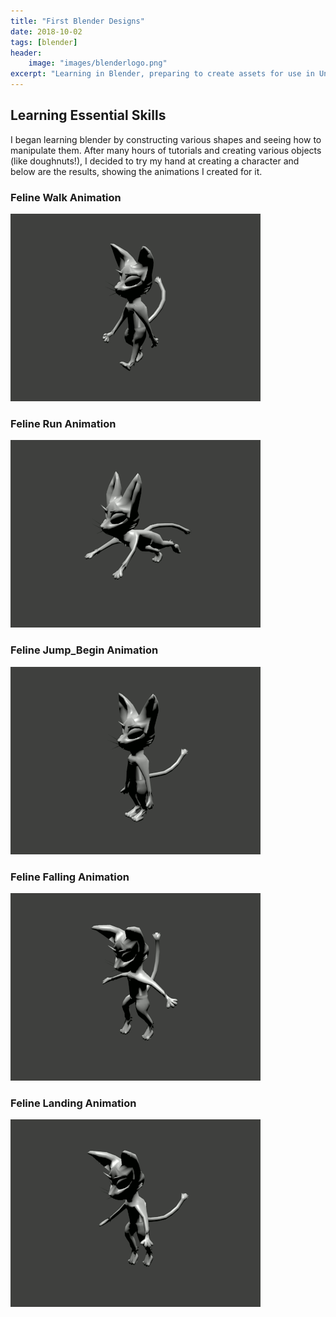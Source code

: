 ```yaml
---
title: "First Blender Designs"
date: 2018-10-02
tags: [blender]
header:
    image: "images/blenderlogo.png"
excerpt: "Learning in Blender, preparing to create assets for use in Unity"
---
```


## Learning Essential Skills

I began learning blender by constructing various shapes and seeing how to manipulate them. After many hours of tutorials and creating various objects (like doughnuts!), I decided to try my hand at creating a character and below are the results, showing the animations I created for it.

<h3>Feline Walk Animation</h3>

<img src= "https://github.com/Sir-Benj/Portfolio/blob/master/images/felinewalk.gif" alt = "feline walk">

<h3>Feline Run Animation</h3>

<img src= "https://github.com/Sir-Benj/Portfolio/blob/master/images/felinerun.gif" alt = "feline run">

<h3>Feline Jump_Begin Animation</h3>

<img src= "https://github.com/Sir-Benj/Portfolio/blob/master/images/jump_start.gif" alt = "feline jump start">

<h3>Feline Falling Animation</h3>

<img src= "https://github.com/Sir-Benj/Portfolio/blob/master/images/felinefalling.gif" alt = "feline falling">

<h3>Feline Landing Animation</h3>

<img src= "https://github.com/Sir-Benj/Portfolio/blob/master/images/felinelanding.gif" alt = "feline landing">


